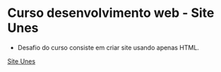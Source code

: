 # Curso desenvolvimento web - Site Unes 

- Desafio do curso consiste em criar site usando apenas HTML.

<a href="http:jasmim.epizy.com ">Site Unes</a>
